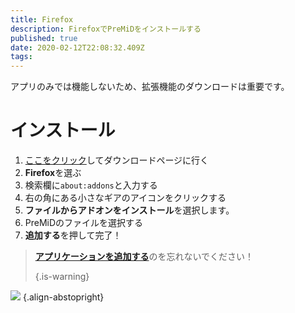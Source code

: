 ```yaml
---
title: Firefox
description: FirefoxでPreMiDをインストールする
published: true
date: 2020-02-12T22:08:32.409Z
tags:
---
```


アプリのみでは機能しないため、拡張機能のダウンロードは重要です。

# インストール
1. [ここをクリック](https://premid.app/downloads)してダウンロードページに行く
2. **Firefox**を選ぶ
3. 検索欄に`about:addons`と入力する
4. 右の角にある小さなギアのアイコンをクリックする
5. **ファイルからアドオンをインストール**を選択します。
6. PreMiDのファイルを選択する
7. **追加する**を押して完了！

> [**アプリケーションを追加する**](/install)のを忘れないでください！ 
> 
> {.is-warning}

![](https://img.icons8.com/color/2x/firefox.png) {.align-abstopright}